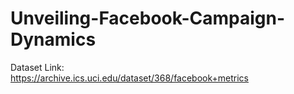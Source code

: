 # Unveiling-Facebook-Campaign-Dynamics

Dataset Link:  
https://archive.ics.uci.edu/dataset/368/facebook+metrics 

